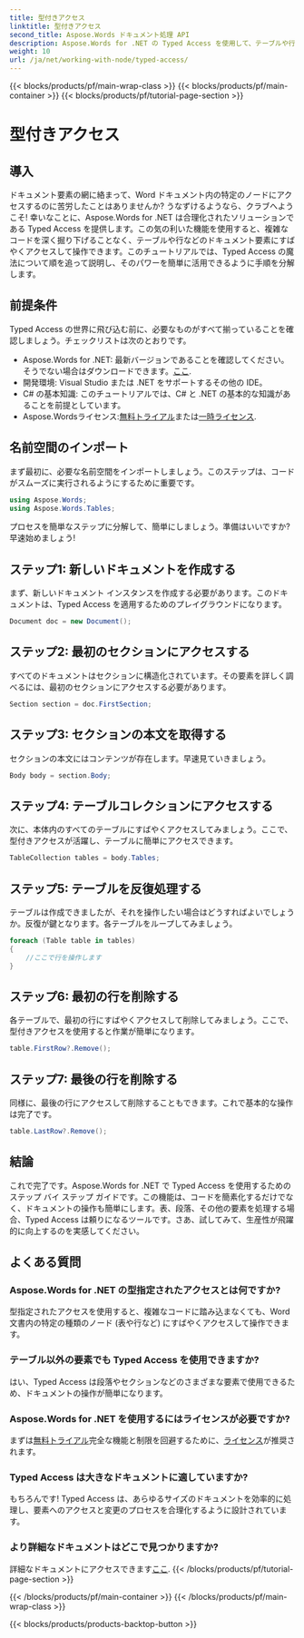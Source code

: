 ```yaml
---
title: 型付きアクセス
linktitle: 型付きアクセス
second_title: Aspose.Words ドキュメント処理 API
description: Aspose.Words for .NET の Typed Access を使用して、テーブルや行などのドキュメント要素を簡単に操作する方法を学びます。このステップ バイ ステップ ガイドにより、ワークフローが簡素化されます。
weight: 10
url: /ja/net/working-with-node/typed-access/
---
```


{{< blocks/products/pf/main-wrap-class >}}
{{< blocks/products/pf/main-container >}}
{{< blocks/products/pf/tutorial-page-section >}}

# 型付きアクセス

## 導入

ドキュメント要素の網に絡まって、Word ドキュメント内の特定のノードにアクセスするのに苦労したことはありませんか? うなずけるようなら、クラブへようこそ! 幸いなことに、Aspose.Words for .NET は合理化されたソリューションである Typed Access を提供します。この気の利いた機能を使用すると、複雑なコードを深く掘り下げることなく、テーブルや行などのドキュメント要素にすばやくアクセスして操作できます。このチュートリアルでは、Typed Access の魔法について順を追って説明し、そのパワーを簡単に活用できるように手順を分解します。

## 前提条件

Typed Access の世界に飛び込む前に、必要なものがすべて揃っていることを確認しましょう。チェックリストは次のとおりです。

-  Aspose.Words for .NET: 最新バージョンであることを確認してください。そうでない場合はダウンロードできます。[ここ](https://releases.aspose.com/words/net/).
- 開発環境: Visual Studio または .NET をサポートするその他の IDE。
- C# の基本知識: このチュートリアルでは、C# と .NET の基本的な知識があることを前提としています。
-  Aspose.Wordsライセンス:[無料トライアル](https://releases.aspose.com/)または[一時ライセンス](https://purchase.aspose.com/temporary-license/).

## 名前空間のインポート

まず最初に、必要な名前空間をインポートしましょう。このステップは、コードがスムーズに実行されるようにするために重要です。

```csharp
using Aspose.Words;
using Aspose.Words.Tables;
```

プロセスを簡単なステップに分解して、簡単にしましょう。準備はいいですか? 早速始めましょう!

## ステップ1: 新しいドキュメントを作成する

まず、新しいドキュメント インスタンスを作成する必要があります。このドキュメントは、Typed Access を適用するためのプレイグラウンドになります。

```csharp
Document doc = new Document();
```

## ステップ2: 最初のセクションにアクセスする

すべてのドキュメントはセクションに構造化されています。その要素を詳しく調べるには、最初のセクションにアクセスする必要があります。

```csharp
Section section = doc.FirstSection;
```

## ステップ3: セクションの本文を取得する

セクションの本文にはコンテンツが存在します。早速見ていきましょう。

```csharp
Body body = section.Body;
```

## ステップ4: テーブルコレクションにアクセスする

次に、本体内のすべてのテーブルにすばやくアクセスしてみましょう。ここで、型付きアクセスが活躍し、テーブルに簡単にアクセスできます。

```csharp
TableCollection tables = body.Tables;
```

## ステップ5: テーブルを反復処理する

テーブルは作成できましたが、それを操作したい場合はどうすればよいでしょうか。反復が鍵となります。各テーブルをループしてみましょう。

```csharp
foreach (Table table in tables)
{
    //ここで行を操作します
}
```

## ステップ6: 最初の行を削除する

各テーブルで、最初の行にすばやくアクセスして削除してみましょう。ここで、型付きアクセスを使用すると作業が簡単になります。

```csharp
table.FirstRow?.Remove();
```

## ステップ7: 最後の行を削除する

同様に、最後の行にアクセスして削除することもできます。これで基本的な操作は完了です。

```csharp
table.LastRow?.Remove();
```

## 結論

これで完了です。Aspose.Words for .NET で Typed Access を使用するためのステップ バイ ステップ ガイドです。この機能は、コードを簡素化するだけでなく、ドキュメントの操作も簡単にします。表、段落、その他の要素を処理する場合、Typed Access は頼りになるツールです。さあ、試してみて、生産性が飛躍的に向上するのを実感してください。

## よくある質問

### Aspose.Words for .NET の型指定されたアクセスとは何ですか?
型指定されたアクセスを使用すると、複雑なコードに踏み込まなくても、Word 文書内の特定の種類のノード (表や行など) にすばやくアクセスして操作できます。

### テーブル以外の要素でも Typed Access を使用できますか?
はい、Typed Access は段落やセクションなどのさまざまな要素で使用できるため、ドキュメントの操作が簡単になります。

### Aspose.Words for .NET を使用するにはライセンスが必要ですか?
まずは[無料トライアル](https://releases.aspose.com/)完全な機能と制限を回避するために、[ライセンス](https://purchase.aspose.com/buy)が推奨されます。

### Typed Access は大きなドキュメントに適していますか?
もちろんです! Typed Access は、あらゆるサイズのドキュメントを効率的に処理し、要素へのアクセスと変更のプロセスを合理化するように設計されています。

### より詳細なドキュメントはどこで見つかりますか?
詳細なドキュメントにアクセスできます[ここ](https://reference.aspose.com/words/net/).
{{< /blocks/products/pf/tutorial-page-section >}}

{{< /blocks/products/pf/main-container >}}
{{< /blocks/products/pf/main-wrap-class >}}

{{< blocks/products/products-backtop-button >}}
